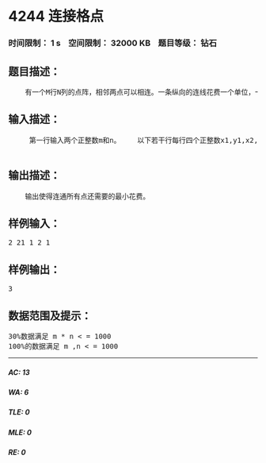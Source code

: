# 4244 连接格点   
### 时间限制： 1 s&nbsp;&nbsp;&nbsp;&nbsp;空间限制： 32000 KB&nbsp;&nbsp;&nbsp;&nbsp;题目等级： 钻石  
## 题目描述：  

<pre>
    有一个M行N列的点阵，相邻两点可以相连。一条纵向的连线花费一个单位，一条横向的连线花费两个单位。某些点之间已经有连线了，试问至少还需要花费多少个单位才能使所有的点全部连通。
</pre>
  
  
## 输入描述：  

<pre>
     第一行输入两个正整数m和n。    以下若干行每行四个正整数x1,y1,x2,y2，表示第x1行第y1列的点和第x2行第y2列的点已经有连线。输入保证|x1-x2|+|y1-y2|=1。  

</pre>
  
  
## 输出描述：  

<pre>
    输出使得连通所有点还需要的最小花费。
</pre>
  
  
## 样例输入：  

<pre>
2 21 1 2 1
</pre>
  
  
## 样例输出：  

<pre>
3
</pre>
  
  
## 数据范围及提示：  

<pre>
30%数据满足 m * n < = 1000  
100%的数据满足 m ,n < = 1000
</pre>
  
  
***  

##### AC: 13  
##### WA: 6  
##### TLE: 0  
##### MLE: 0  
##### RE: 0  
